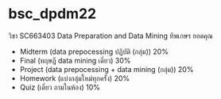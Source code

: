 # bsc_dpdm22
วิชา SC663403 Data Preparation and Data Mining ทิพเกษร ยอดคุณ

- Midterm (data prepocessing ปฏิบัติ (กลุ่ม))   20%
- Final (ทฤษฎี data mining เดี่ยว)    30% 
- Project (data prepocessing + data mining (กลุ่ม))   20%
- Homework (แบ่งกลุ่มใหม่ทุกครั้ง) 20%
- Quiz (เดี่ยว ถามในห้อง)     10% 
